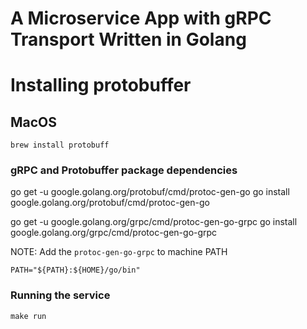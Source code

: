 # A Microservice App with gRPC Transport Written in Golang

# Installing protobuffer

## MacOS

```
brew install protobuff
```

### gRPC and Protobuffer package dependencies

go get -u google.golang.org/protobuf/cmd/protoc-gen-go
go install google.golang.org/protobuf/cmd/protoc-gen-go

go get -u google.golang.org/grpc/cmd/protoc-gen-go-grpc
go install google.golang.org/grpc/cmd/protoc-gen-go-grpc

NOTE: Add the `protoc-gen-go-grpc` to machine PATH

```
PATH="${PATH}:${HOME}/go/bin"
```

### Running the service

```
make run
```
